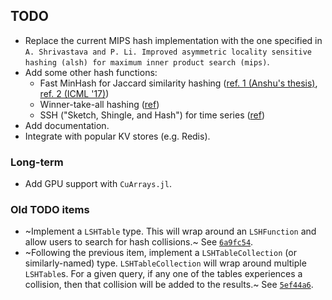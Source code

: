 ## TODO
- Replace the current MIPS hash implementation with the one specified in `A. Shrivastava and P. Li. Improved asymmetric locality sensitive hashing (alsh) for maximum inner product search (mips)`.
- Add some other hash functions:
  - Fast MinHash for Jaccard similarity hashing ([ref. 1 (Anshu's thesis)](https://www.cs.rice.edu/~as143/Doc/Anshumali_Shrivastava.pdf), [ref. 2 (ICML '17)](https://arxiv.org/pdf/1703.04664.pdf))
  - Winner-take-all hashing ([ref](http://auai.org/uai2018/proceedings/papers/321.pdf))
  - SSH ("Sketch, Shingle, and Hash") for time series ([ref](http://proceedings.mlr.press/v55/luo16.pdf))
- Add documentation.
- Integrate with popular KV stores (e.g. Redis).

### Long-term
- Add GPU support with `CuArrays.jl`.

### Old TODO items
- ~Implement a `LSHTable` type. This will wrap around an `LSHFunction` and allow users to search for hash collisions.~ See [`6a9fc54`](https://github.com/wshand/LSH.jl/commit/6a9fc54b5ff5043467493cd9cdd5c140033b13a5).
- ~Following the previous item, implement a `LSHTableCollection` (or similarly-named) type. `LSHTableCollection` will wrap around multiple `LSHTable`s. For a given query, if any one of the tables experiences a collision, then that collision will be added to the results.~ See [`5ef44a6`](https://github.com/wshand/LSH.jl/commit/5ef44a6b1955794e6cc602eb258b9bf297a82df5).
